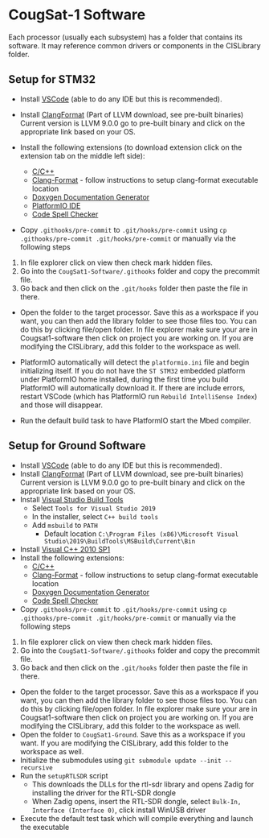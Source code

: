 # CougSat-1 Software #
Each processor (usually each subsystem) has a folder that contains its software. It may reference common drivers or components in the CISLibrary folder.

## Setup for STM32 ##
* Install [VSCode](https://code.visualstudio.com/) (able to do any IDE but this is recommended).
* Install [ClangFormat](http://releases.llvm.org/download.html) (Part of LLVM download, see pre-built binaries) Current version is LLVM 9.0.0 go to pre-built binary and click on the appropriate link based on your OS.
* Install the following extensions (to download extension click on the extension tab on the middle left side):
  
  * [C/C++](https://marketplace.visualstudio.com/items?itemName=ms-vscode.cpptools)
  * [Clang-Format](https://marketplace.visualstudio.com/items?itemName=xaver.clang-format) - follow instructions to setup clang-format executable location
  * [Doxygen Documentation Generator](https://marketplace.visualstudio.com/items?itemName=cschlosser.doxdocgen)
  * [PlatformIO IDE](https://marketplace.visualstudio.com/items?itemName=platformio.platformio-ide)
  * [Code Spell Checker](https://marketplace.visualstudio.com/items?itemName=streetsidesoftware.code-spell-checker)
* Copy `.githooks/pre-commit` to `.git/hooks/pre-commit` using `cp .githooks/pre-commit .git/hooks/pre-commit` or manually via the following steps

1. In file explorer click on view then check mark hidden files.
2.  Go into the `CougSat1-Software/.githooks` folder and copy the precommit file.
3. Go back and then click on the `.git/hooks` folder then paste the file in there.
* Open the folder to the target processor. Save this as a workspace if you want, you can then add the library folder to see those files too. You can do this by clicking file/open folder. In file explorer make sure your are in Cougsat1-software then click on project you are working on. If you are modifying the CISLibrary, add this folder to the workspace as well.

* PlatformIO automatically will detect the `platformio.ini` file and begin initializing itself. If you do not have the `ST STM32` embedded platform under PlatformIO home installed, during the first time you build PlatformIO will automatically download it. If there are include errors, restart VSCode (which has PlatformIO run `Rebuild IntelliSense Index`) and those will disappear.
* Run the default build task to have PlatformIO start the Mbed compiler.

## Setup for Ground Software ##
* Install [VSCode](https://code.visualstudio.com/) (able to do any IDE but this is recommended).
* Install [ClangFormat](http://releases.llvm.org/download.html) (Part of LLVM download, see pre-built binaries) Current version is LLVM 9.0.0 go to pre-built binary and click on the appropriate link based on your OS.
* Install [Visual Studio Build Tools](https://visualstudio.microsoft.com/downloads/?q=build+tools)
  * Select `Tools for Visual Studio 2019`
  * In the installer, select `C++ build tools`
  * Add `msbuild` to `PATH`
    * Default location `C:\Program Files (x86)\Microsoft Visual Studio\2019\BuildTools\MSBuild\Current\Bin`
* Install [Visual C++ 2010 SP1](https://www.microsoft.com/en-US/download/confirmation.aspx?id=8328)
* Install the following extensions:
  * [C/C++](https://marketplace.visualstudio.com/items?itemName=ms-vscode.cpptools)
  * [Clang-Format](https://marketplace.visualstudio.com/items?itemName=xaver.clang-format) - follow instructions to setup clang-format executable location
  * [Doxygen Documentation Generator](https://marketplace.visualstudio.com/items?itemName=cschlosser.doxdocgen)
  * [Code Spell Checker](https://marketplace.visualstudio.com/items?itemName=streetsidesoftware.code-spell-checker)
* Copy `.githooks/pre-commit` to `.git/hooks/pre-commit` using `cp .githooks/pre-commit .git/hooks/pre-commit` or manually via the following steps

1. In file explorer click on view then check mark hidden files.
2.  Go into the `CougSat1-Software/.githooks` folder and copy the precommit file.
3. Go back and then click on the `.git/hooks` folder then paste the file in there.
* Open the folder to the target processor. Save this as a workspace if you want, you can then add the library folder to see those files too. You can do this by clicking file/open folder. In file explorer make sure your are in Cougsat1-software then click on project you are working on. If you are modifying the CISLibrary, add this folder to the workspace as well.
* Open the folder to `CougSat1-Ground`. Save this as a workspace if you want. If you are modifying the CISLibrary, add this folder to the workspace as well.
* Initialize the submodules using `git submodule update --init --recursive`
* Run the `setupRTLSDR` script
  * This downloads the DLLs for the rtl-sdr library and opens Zadig for installing the driver for the RTL-SDR dongle
  * When Zadig opens, insert the RTL-SDR dongle, select `Bulk-In, Interface (Interface 0)`, click install WinUSB driver
* Execute the default test task which will compile everything and launch the executable